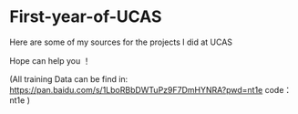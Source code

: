 # First-year-of-UCAS
Here are some of my sources for the projects I did at UCAS 

Hope can help you ！

(All training Data can be find in: https://pan.baidu.com/s/1LboRBbDWTuPz9F7DmHYNRA?pwd=nt1e code：nt1e )
